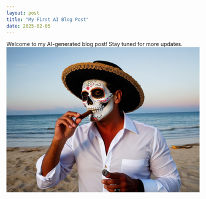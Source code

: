 ```yaml
---
layout: post
title: "My First AI Blog Post"
date: 2025-02-05
---
```

Welcome to my AI-generated blog post! Stay tuned for more updates.
![Blog Banner](https://github.com/Kanelthompson/ai-blog/blob/main/assets/images/firstpostbanner.png)